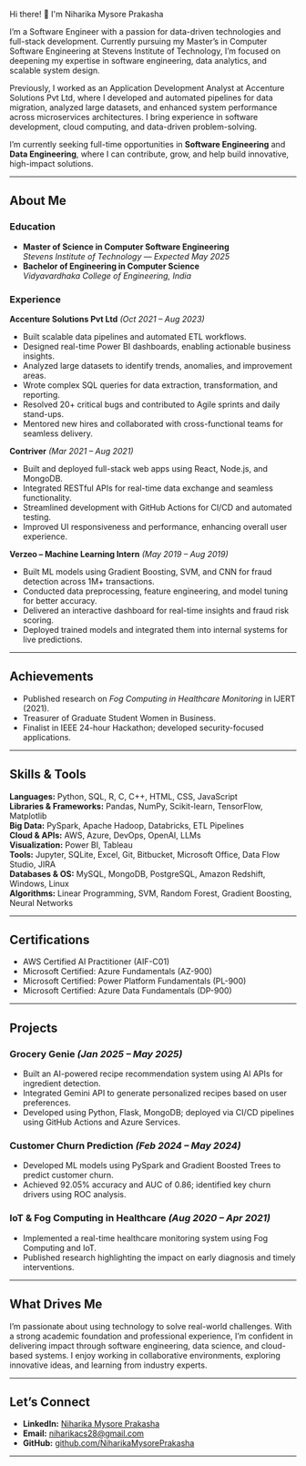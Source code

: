 Hi there! 👋 I'm Niharika Mysore Prakasha

I’m a Software Engineer with a passion for data-driven technologies and full-stack development. Currently pursuing my Master’s in Computer Software Engineering at Stevens Institute of Technology, I’m focused on deepening my expertise in software engineering, data analytics, and scalable system design.

Previously, I worked as an Application Development Analyst at Accenture Solutions Pvt Ltd, where I developed and automated pipelines for data migration, analyzed large datasets, and enhanced system performance across microservices architectures. I bring experience in software development, cloud computing, and data-driven problem-solving.

I’m currently seeking full-time opportunities in **Software Engineering** and **Data Engineering**, where I can contribute, grow, and help build innovative, high-impact solutions.

---

## **About Me**


### **Education**
- **Master of Science in Computer Software Engineering**  
  *Stevens Institute of Technology* — *Expected May 2025*
- **Bachelor of Engineering in Computer Science**  
  *Vidyavardhaka College of Engineering, India*

### **Experience**

**Accenture Solutions Pvt Ltd** *(Oct 2021 – Aug 2023)*  
- Built scalable data pipelines and automated ETL workflows.  
- Designed real-time Power BI dashboards, enabling actionable business insights.  
- Analyzed large datasets to identify trends, anomalies, and improvement areas.  
- Wrote complex SQL queries for data extraction, transformation, and reporting.  
- Resolved 20+ critical bugs and contributed to Agile sprints and daily stand-ups.  
- Mentored new hires and collaborated with cross-functional teams for seamless delivery.

**Contriver** *(Mar 2021 – Aug 2021)*  
- Built and deployed full-stack web apps using React, Node.js, and MongoDB.  
- Integrated RESTful APIs for real-time data exchange and seamless functionality.  
- Streamlined development with GitHub Actions for CI/CD and automated testing.  
- Improved UI responsiveness and performance, enhancing overall user experience.

**Verzeo – Machine Learning Intern** *(May 2019 – Aug 2019)*  
- Built ML models using Gradient Boosting, SVM, and CNN for fraud detection across 1M+ transactions.  
- Conducted data preprocessing, feature engineering, and model tuning for better accuracy.  
- Delivered an interactive dashboard for real-time insights and fraud risk scoring.  
- Deployed trained models and integrated them into internal systems for live predictions.

---

## **Achievements**

- Published research on *Fog Computing in Healthcare Monitoring* in IJERT (2021).  
- Treasurer of Graduate Student Women in Business.  
- Finalist in IEEE 24-hour Hackathon; developed security-focused applications.

---

## **Skills & Tools**


**Languages:** Python, SQL, R, C, C++, HTML, CSS, JavaScript  
**Libraries & Frameworks:** Pandas, NumPy, Scikit-learn, TensorFlow, Matplotlib  
**Big Data:** PySpark, Apache Hadoop, Databricks, ETL Pipelines  
**Cloud & APIs:** AWS, Azure, DevOps, OpenAI, LLMs  
**Visualization:** Power BI, Tableau  
**Tools:** Jupyter, SQLite, Excel, Git, Bitbucket, Microsoft Office, Data Flow Studio, JIRA  
**Databases & OS:** MySQL, MongoDB, PostgreSQL, Amazon Redshift, Windows, Linux  
**Algorithms:** Linear Programming, SVM, Random Forest, Gradient Boosting, Neural Networks

---

## **Certifications**

- AWS Certified AI Practitioner (AIF-C01)  
- Microsoft Certified: Azure Fundamentals (AZ-900)  
- Microsoft Certified: Power Platform Fundamentals (PL-900)  
- Microsoft Certified: Azure Data Fundamentals (DP-900)

---

## **Projects**

### **Grocery Genie** *(Jan 2025 – May 2025)*  
- Built an AI-powered recipe recommendation system using AI APIs for ingredient detection.  
- Integrated Gemini API to generate personalized recipes based on user preferences.  
- Developed using Python, Flask, MongoDB; deployed via CI/CD pipelines using GitHub Actions and Azure Services.

### **Customer Churn Prediction** *(Feb 2024 – May 2024)*  
- Developed ML models using PySpark and Gradient Boosted Trees to predict customer churn.  
- Achieved 92.05% accuracy and AUC of 0.86; identified key churn drivers using ROC analysis.

### **IoT & Fog Computing in Healthcare** *(Aug 2020 – Apr 2021)*  
- Implemented a real-time healthcare monitoring system using Fog Computing and IoT.  
- Published research highlighting the impact on early diagnosis and timely interventions.

---

## **What Drives Me**

I’m passionate about using technology to solve real-world challenges. With a strong academic foundation and professional experience, I’m confident in delivering impact through software engineering, data science, and cloud-based systems. I enjoy working in collaborative environments, exploring innovative ideas, and learning from industry experts.

---

## **Let’s Connect**

- **LinkedIn:** [Niharika Mysore Prakasha](https://www.linkedin.com/in/niharikamysoreprakasha28)  
- **Email:** niharikacs28@gmail.com  
- **GitHub:** [github.com/NiharikaMysorePrakasha](https://github.com/NiharikaMysorePrakasha)

---
